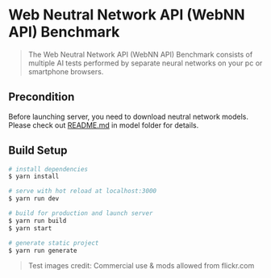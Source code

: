 # Web Neutral Network API (WebNN API) Benchmark

> The Web Neutral Network API (WebNN API) Benchmark consists of multiple AI tests performed by separate neural networks on your pc or smartphone browsers.

## Precondition

Before launching server, you need to download neutral network models. Please check out [README.md](static/model/README.md) in model folder for details.

## Build Setup

``` bash
# install dependencies
$ yarn install

# serve with hot reload at localhost:3000
$ yarn run dev

# build for production and launch server
$ yarn run build
$ yarn start

# generate static project
$ yarn run generate
```

> Test images credit: Commercial use & mods allowed from flickr.com